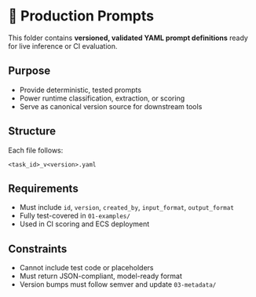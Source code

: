 # 🚀 Production Prompts

This folder contains **versioned, validated YAML prompt definitions** ready for live inference or CI evaluation.

## Purpose
- Provide deterministic, tested prompts
- Power runtime classification, extraction, or scoring
- Serve as canonical version source for downstream tools

## Structure
Each file follows:
```
<task_id>_v<version>.yaml
```

## Requirements
- Must include `id`, `version`, `created_by`, `input_format`, `output_format`
- Fully test-covered in `01-examples/`
- Used in CI scoring and ECS deployment

## Constraints
- Cannot include test code or placeholders
- Must return JSON-compliant, model-ready format
- Version bumps must follow semver and update `03-metadata/`